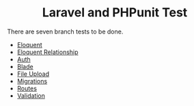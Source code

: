 <h1 align="center">Laravel and PHPunit Test</h1>


There are seven branch tests to be done.
- [Eloquent](https://github.com/julie-grace/laravel-test/tree/laravel-eloquent)
- [Eloquent Relationship](https://github.com/julie-grace/laravel-test/tree/laravel-eloquent-relationship)
- [Auth](https://github.com/julie-grace/laravel-test/tree/laravel-auth)
- [Blade](https://github.com/julie-grace/laravel-test/tree/laravel-blade)
- [File Upload](https://github.com/julie-grace/laravel-test/tree/laravel-file-upload)
- [Migrations](https://github.com/julie-grace/laravel-test/tree/laravel-migrations)
- [Routes](https://github.com/julie-grace/laravel-test/tree/laravel-routes)
- [Validation](https://github.com/julie-grace/laravel-test/tree/laravel-validation)
